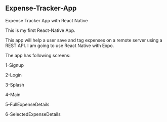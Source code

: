 ## Expense-Tracker-App
Expense Tracker App with React Native

This is my first React-Native App.

This app will help a user save and tag expenses on a remote server using a REST API.
I am going to use React Native with Expo.

The app has following screens:

1-Signup

2-Login

3-Splash

4-Main

5-FullExpenseDetails

6-SelectedExpenseDetails 

